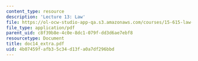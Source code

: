 ```yaml
---
content_type: resource
description: 'Lecture 13: Law'
file: https://ol-ocw-studio-app-qa.s3.amazonaws.com/courses/15-615-law-for-the-entrepreneur-and-manager-spring-2003/4b07459fafb35c34d13fa0a7df296bbd_doc14_extra.pdf
file_type: application/pdf
parent_uid: c8f39b8e-4c0e-8dc1-079f-dd3d6ae7ebf8
resourcetype: Document
title: doc14_extra.pdf
uid: 4b07459f-afb3-5c34-d13f-a0a7df296bbd
---
```

